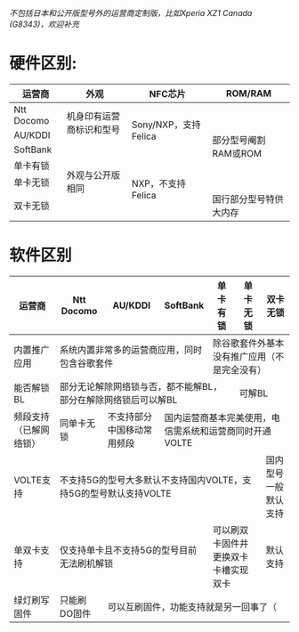 *不包括日本和公开版型号外的运营商定制版，比如Xperia XZ1 Canada (G8343)，欢迎补充*

# 硬件区别:  

  <table class="tg">
  <thead>
    <tr>
      <th class="tg-9wq8">运营商</th>
      <th class="tg-9wq8">外观</th>
      <th class="tg-9wq8">NFC芯片</th>
      <th class="tg-9wq8">ROM/RAM</th>
    </tr>
  </thead>
  <tbody>
    <tr>
      <td class="tg-9wq8">Ntt Docomo</td>
      <td class="tg-9wq8" rowspan="2">机身印有运营商标识和型号</td>
      <td class="tg-9wq8" rowspan="3">Sony/NXP，支持Felica</td>
      <td class="tg-9wq8" rowspan="5">部分型号阉割RAM或ROM</td>
    </tr>
    <tr>
      <td class="tg-9wq8">AU/KDDI</td>
    </tr>
    <tr>
      <td class="tg-9wq8">SoftBank</td>
      <td class="tg-9wq8" rowspan="4">外观与公开版相同</td>
    </tr>
    <tr>
      <td class="tg-9wq8">单卡有锁</td>
      <td class="tg-9wq8" rowspan="3">NXP，不支持Felica</td>
    </tr>
    <tr>
      <td class="tg-9wq8">单卡无锁</td>
    </tr>
    <tr>
      <td class="tg-9wq8">双卡无锁</td>
      <td class="tg-9wq8">国行部分型号特供大内存</td>
    </tr>
  </tbody>
  </table>


# 软件区别


<table class="tg">
<thead>
  <tr>
    <th class="tg-9wq8">运营商</th>
    <th class="tg-9wq8">Ntt Docomo</th>
    <th class="tg-9wq8">AU/KDDI</th>
    <th class="tg-9wq8">SoftBank</th>
    <th class="tg-9wq8">单卡有锁</th>
    <th class="tg-9wq8">单卡无锁</th>
    <th class="tg-9wq8">双卡无锁</th>
  </tr>
</thead>
<tbody>
  <tr>
    <td class="tg-9wq8">内置推广应用</td>
    <td class="tg-9wq8" colspan="3">系统内置非常多的运营商应用，同时包含谷歌套件</td>
    <td class="tg-9wq8" colspan="3">除谷歌套件外基本没有推广应用（不是完全没有）</td>
  </tr>
  <tr>
    <td class="tg-9wq8">能否解锁BL</td>
    <td class="tg-9wq8" colspan="4">部分无论解除网络锁与否，都不能解BL，部分在解除网络锁后可以解BL</td>
    <td class="tg-9wq8" colspan="2">可解BL</td>
  </tr>
  <tr>
    <td class="tg-9wq8">频段支持（已解网络锁）</td>
    <td class="tg-9wq8">同单卡无锁</td>
    <td class="tg-9wq8">不支持部分中国移动常用频段</td>
    <td class="tg-9wq8" colspan="4">国内运营商基本完美使用，电信需系统和运营商同时开通VOLTE</td>
  </tr>
  <tr>
    <td class="tg-9wq8">VOLTE支持</td>
    <td class="tg-9wq8" colspan="5">不支持5G的型号大多默认不支持国内VOLTE，支持5G的型号默认支持VOLTE</td>
    <td class="tg-9wq8">国内型号一般默认支持</td>
  </tr>
  <tr>
    <td class="tg-9wq8">单双卡支持</td>
    <td class="tg-9wq8" colspan="3">仅支持单卡且不支持5G的型号目前无法刷机解锁</td>
    <td class="tg-9wq8" colspan="2">可以刷双卡固件并更换双卡卡槽实现双卡</td>
    <td class="tg-9wq8">默认支持</td>
  </tr>
  <tr>
    <td class="tg-9wq8">绿灯刷写固件</td>
    <td class="tg-9wq8">只能刷DO固件</td>
    <td class="tg-9wq8" colspan="5">可以互刷固件，功能支持就是另一回事了（</td>
  </tr>
</tbody>
</table>